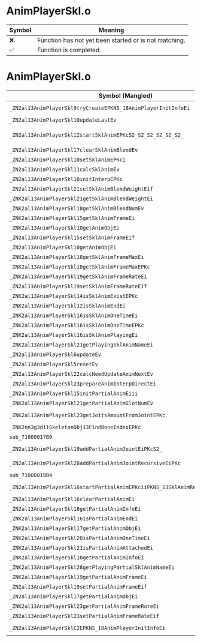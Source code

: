 # AnimPlayerSkl.o
| Symbol | Meaning 
| ------------- | ------------- 
| :x: | Function has not yet been started or is not matching. 
| :white_check_mark: | Function is completed. 


# AnimPlayerSkl.o
| Symbol (Mangled) | Symbol (Demangled) | Decompiled? |
| ------------- |  ------------- | ------------- |
| `_ZN2al13AnimPlayerSkl9tryCreateEPKNS_18AnimPlayerInitInfoEi` | `al::AnimPlayerSkl::tryCreate(al::AnimPlayerInitInfo const*,int)` | :x: |
| `_ZN2al13AnimPlayerSkl10updateLastEv` | `al::AnimPlayerSkl::updateLast(void)` | :x: |
| `_ZN2al13AnimPlayerSkl12startSklAnimEPKcS2_S2_S2_S2_S2_S2_` | `al::AnimPlayerSkl::startSklAnim(char const*,char const*,char const*,char const*,char const*,char const*,char const*)` | :x: |
| `_ZN2al13AnimPlayerSkl17clearSklAnimBlendEv` | `al::AnimPlayerSkl::clearSklAnimBlend(void)` | :x: |
| `_ZN2al13AnimPlayerSkl10setSklAnimEPKci` | `al::AnimPlayerSkl::setSklAnim(char const*,int)` | :x: |
| `_ZN2al13AnimPlayerSkl11calcSklAnimEv` | `al::AnimPlayerSkl::calcSklAnim(void)` | :x: |
| `_ZN2al13AnimPlayerSkl10initInterpEPKc` | `al::AnimPlayerSkl::initInterp(char const*)` | :x: |
| `_ZN2al13AnimPlayerSkl21setSklAnimBlendWeightEif` | `al::AnimPlayerSkl::setSklAnimBlendWeight(int,float)` | :x: |
| `_ZNK2al13AnimPlayerSkl21getSklAnimBlendWeightEi` | `al::AnimPlayerSkl::getSklAnimBlendWeight(int)const` | :x: |
| `_ZNK2al13AnimPlayerSkl18getSklAnimBlendNumEv` | `al::AnimPlayerSkl::getSklAnimBlendNum(void)const` | :x: |
| `_ZNK2al13AnimPlayerSkl15getSklAnimFrameEi` | `al::AnimPlayerSkl::getSklAnimFrame(int)const` | :x: |
| `_ZNK2al13AnimPlayerSkl10getAnimObjEi` | `al::AnimPlayerSkl::getAnimObj(int)const` | :x: |
| `_ZN2al13AnimPlayerSkl15setSklAnimFrameEif` | `al::AnimPlayerSkl::setSklAnimFrame(int,float)` | :x: |
| `_ZN2al13AnimPlayerSkl10getAnimObjEi` | `al::AnimPlayerSkl::getAnimObj(int)` | :x: |
| `_ZNK2al13AnimPlayerSkl18getSklAnimFrameMaxEi` | `al::AnimPlayerSkl::getSklAnimFrameMax(int)const` | :x: |
| `_ZNK2al13AnimPlayerSkl18getSklAnimFrameMaxEPKc` | `al::AnimPlayerSkl::getSklAnimFrameMax(char const*)const` | :x: |
| `_ZNK2al13AnimPlayerSkl19getSklAnimFrameRateEi` | `al::AnimPlayerSkl::getSklAnimFrameRate(int)const` | :x: |
| `_ZN2al13AnimPlayerSkl19setSklAnimFrameRateEif` | `al::AnimPlayerSkl::setSklAnimFrameRate(int,float)` | :x: |
| `_ZNK2al13AnimPlayerSkl14isSklAnimExistEPKc` | `al::AnimPlayerSkl::isSklAnimExist(char const*)const` | :x: |
| `_ZNK2al13AnimPlayerSkl12isSklAnimEndEi` | `al::AnimPlayerSkl::isSklAnimEnd(int)const` | :x: |
| `_ZNK2al13AnimPlayerSkl16isSklAnimOneTimeEi` | `al::AnimPlayerSkl::isSklAnimOneTime(int)const` | :x: |
| `_ZNK2al13AnimPlayerSkl16isSklAnimOneTimeEPKc` | `al::AnimPlayerSkl::isSklAnimOneTime(char const*)const` | :x: |
| `_ZNK2al13AnimPlayerSkl16isSklAnimPlayingEi` | `al::AnimPlayerSkl::isSklAnimPlaying(int)const` | :x: |
| `_ZNK2al13AnimPlayerSkl21getPlayingSklAnimNameEi` | `al::AnimPlayerSkl::getPlayingSklAnimName(int)const` | :x: |
| `_ZN2al13AnimPlayerSkl6updateEv` | `al::AnimPlayerSkl::update(void)` | :x: |
| `_ZN2al13AnimPlayerSkl5resetEv` | `al::AnimPlayerSkl::reset(void)` | :x: |
| `_ZN2al13AnimPlayerSkl22calcNeedUpdateAnimNextEv` | `al::AnimPlayerSkl::calcNeedUpdateAnimNext(void)` | :x: |
| `_ZN2al13AnimPlayerSkl23prepareAnimInterpDirectEi` | `al::AnimPlayerSkl::prepareAnimInterpDirect(int)` | :x: |
| `_ZN2al13AnimPlayerSkl15initPartialAnimEiii` | `al::AnimPlayerSkl::initPartialAnim(int,int,int)` | :x: |
| `_ZNK2al13AnimPlayerSkl21getPartialAnimSlotNumEv` | `al::AnimPlayerSkl::getPartialAnimSlotNum(void)const` | :x: |
| `_ZNK2al13AnimPlayerSkl23getJoitsAmountFromJointEPKc` | `al::AnimPlayerSkl::getJoitsAmountFromJoint(char const*)const` | :x: |
| `_ZNK2nn3g3d11SkeletonObj13FindBoneIndexEPKc` | `nn::g3d::SkeletonObj::FindBoneIndex(char const*)const` | :x: |
| `sub_71008017B0` | `` | :x: |
| `_ZN2al13AnimPlayerSkl19addPartialAnimJointEiPKcS2_` | `al::AnimPlayerSkl::addPartialAnimJoint(int,char const*,char const*)` | :x: |
| `_ZN2al13AnimPlayerSkl28addPartialAnimJointRecursiveEiPKc` | `al::AnimPlayerSkl::addPartialAnimJointRecursive(int,char const*)` | :x: |
| `sub_71008019B4` | `` | :x: |
| `_ZN2al13AnimPlayerSkl16startPartialAnimEPKciiPKNS_23SklAnimRetargettingInfoE` | `al::AnimPlayerSkl::startPartialAnim(char const*,int,int,al::SklAnimRetargettingInfo const*)` | :x: |
| `_ZN2al13AnimPlayerSkl16clearPartialAnimEi` | `al::AnimPlayerSkl::clearPartialAnim(int)` | :x: |
| `_ZN2al13AnimPlayerSkl18getPartialAnimInfoEi` | `al::AnimPlayerSkl::getPartialAnimInfo(int)` | :x: |
| `_ZNK2al13AnimPlayerSkl16isPartialAnimEndEi` | `al::AnimPlayerSkl::isPartialAnimEnd(int)const` | :x: |
| `_ZNK2al13AnimPlayerSkl17getPartialAnimObjEi` | `al::AnimPlayerSkl::getPartialAnimObj(int)const` | :x: |
| `_ZNK2al13AnimPlayerSkl20isPartialAnimOneTimeEi` | `al::AnimPlayerSkl::isPartialAnimOneTime(int)const` | :x: |
| `_ZNK2al13AnimPlayerSkl21isPartialAnimAttachedEi` | `al::AnimPlayerSkl::isPartialAnimAttached(int)const` | :x: |
| `_ZNK2al13AnimPlayerSkl18getPartialAnimInfoEi` | `al::AnimPlayerSkl::getPartialAnimInfo(int)const` | :x: |
| `_ZNK2al13AnimPlayerSkl28getPlayingPartialSklAnimNameEi` | `al::AnimPlayerSkl::getPlayingPartialSklAnimName(int)const` | :x: |
| `_ZNK2al13AnimPlayerSkl19getPartialAnimFrameEi` | `al::AnimPlayerSkl::getPartialAnimFrame(int)const` | :x: |
| `_ZN2al13AnimPlayerSkl19setPartialAnimFrameEif` | `al::AnimPlayerSkl::setPartialAnimFrame(int,float)` | :x: |
| `_ZN2al13AnimPlayerSkl17getPartialAnimObjEi` | `al::AnimPlayerSkl::getPartialAnimObj(int)` | :x: |
| `_ZNK2al13AnimPlayerSkl23getPartialAnimFrameRateEi` | `al::AnimPlayerSkl::getPartialAnimFrameRate(int)const` | :x: |
| `_ZN2al13AnimPlayerSkl23setPartialAnimFrameRateEif` | `al::AnimPlayerSkl::setPartialAnimFrameRate(int,float)` | :x: |
| `_ZN2al13AnimPlayerSklC2EPKNS_18AnimPlayerInitInfoEi` | `al::AnimPlayerSkl::AnimPlayerSkl(al::AnimPlayerInitInfo const*,int)` | :x: |

